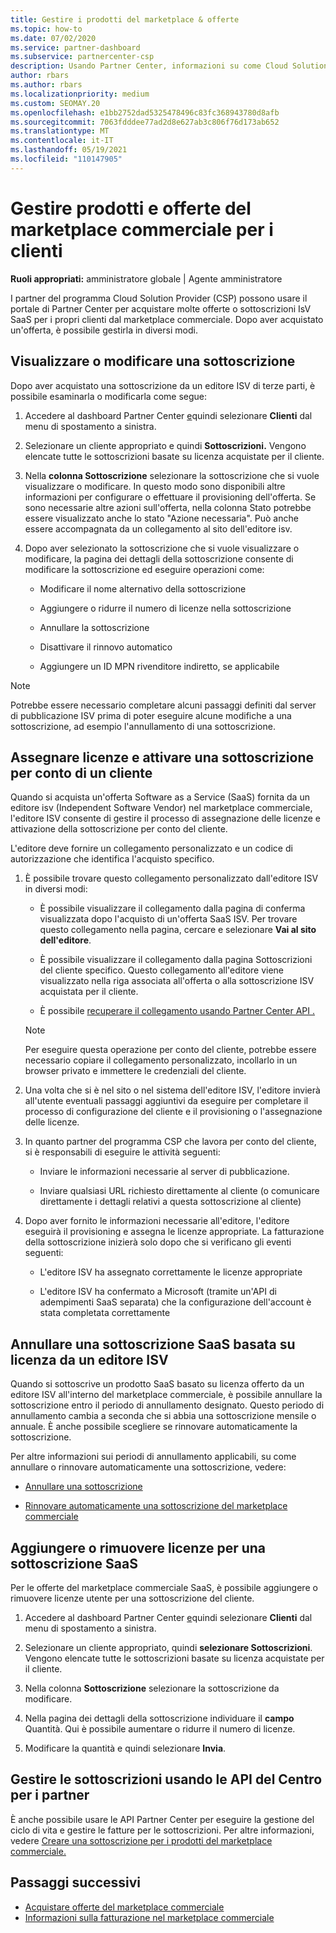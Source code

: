 ```yaml
---
title: Gestire i prodotti del marketplace & offerte
ms.topic: how-to
ms.date: 07/02/2020
ms.service: partner-dashboard
ms.subservice: partnercenter-csp
description: Usando Partner Center, informazioni su come Cloud Solution Provider può gestire le offerte ISV di terze parti acquistate per i clienti dal marketplace commerciale.
author: rbars
ms.author: rbars
ms.localizationpriority: medium
ms.custom: SEOMAY.20
ms.openlocfilehash: e1bb2752dad5325478496c83fc368943780d8afb
ms.sourcegitcommit: 7063fdddee77ad2d8e627ab3c806f76d173ab652
ms.translationtype: MT
ms.contentlocale: it-IT
ms.lasthandoff: 05/19/2021
ms.locfileid: "110147905"
---
```

# <a name="manage-commercial-marketplace-products-and-offers-for-your-customers"></a>Gestire prodotti e offerte del marketplace commerciale per i clienti


**Ruoli appropriati:** amministratore globale | Agente amministratore

I partner del programma Cloud Solution Provider (CSP) possono usare il portale di Partner Center per acquistare molte offerte o sottoscrizioni IsV SaaS per i propri clienti dal marketplace commerciale. Dopo aver acquistato un'offerta, è possibile gestirla in diversi modi.

## <a name="view-or-edit-a-subscription"></a>Visualizzare o modificare una sottoscrizione

Dopo aver acquistato una sottoscrizione da un editore ISV di terze parti, è possibile esaminarla o modificarla come segue:

1. Accedere al dashboard Partner Center [e](https://partner.microsoft.com/dashboard)quindi selezionare **Clienti** dal menu di spostamento a sinistra.

2. Selezionare un cliente appropriato e quindi **Sottoscrizioni.** Vengono elencate tutte le sottoscrizioni basate su licenza acquistate per il cliente.

3. Nella **colonna Sottoscrizione** selezionare la sottoscrizione che si vuole visualizzare o modificare. In questo modo sono disponibili altre informazioni per configurare o effettuare il provisioning dell'offerta. Se sono necessarie altre azioni sull'offerta, nella colonna Stato potrebbe essere visualizzato anche lo stato "Azione necessaria". Può anche essere accompagnata da un collegamento al sito dell'editore isv.

4. Dopo aver selezionato la sottoscrizione che si vuole visualizzare o modificare, la pagina dei dettagli della sottoscrizione consente di modificare la sottoscrizione ed eseguire operazioni come:

    - Modificare il nome alternativo della sottoscrizione

    - Aggiungere o ridurre il numero di licenze nella sottoscrizione

    - Annullare la sottoscrizione

    - Disattivare il rinnovo automatico

    - Aggiungere un ID MPN rivenditore indiretto, se applicabile

> [!NOTE]
> Potrebbe essere necessario completare alcuni passaggi definiti dal server di pubblicazione ISV prima di poter eseguire alcune modifiche a una sottoscrizione, ad esempio l'annullamento di una sottoscrizione.

## <a name="assign-licenses-and-activate-a-subscription-on-behalf-of-a-customer"></a>Assegnare licenze e attivare una sottoscrizione per conto di un cliente

Quando si acquista un'offerta Software as a Service (SaaS) fornita da un editore isv (Independent Software Vendor) nel marketplace commerciale, l'editore ISV consente di gestire il processo di assegnazione delle licenze e attivazione della sottoscrizione per conto del cliente.

L'editore deve fornire un collegamento personalizzato e un codice di autorizzazione che identifica l'acquisto specifico.

1. È possibile trovare questo collegamento personalizzato dall'editore ISV in diversi modi:

   - È possibile visualizzare il collegamento dalla pagina di conferma visualizzata dopo l'acquisto di un'offerta SaaS ISV. Per trovare questo collegamento nella pagina, cercare e selezionare **Vai al sito dell'editore**.

   - È possibile visualizzare il collegamento dalla pagina Sottoscrizioni del cliente specifico. Questo collegamento all'editore viene visualizzato nella riga associata all'offerta o alla sottoscrizione ISV acquistata per il cliente.

   - È possibile [recuperare il collegamento usando Partner Center API .](/partner-center/develop/get-activation-link-by-order-line-item)

   > [!NOTE]
   > Per eseguire questa operazione per conto del cliente, potrebbe essere necessario copiare il collegamento personalizzato, incollarlo in un browser privato e immettere le credenziali del cliente.

2. Una volta che si è nel sito o nel sistema dell'editore ISV, l'editore invierà all'utente eventuali passaggi aggiuntivi da eseguire per completare il processo di configurazione del cliente e il provisioning o l'assegnazione delle licenze.

3. In quanto partner del programma CSP che lavora per conto del cliente, si è responsabili di eseguire le attività seguenti:

    - Inviare le informazioni necessarie al server di pubblicazione.

    - Inviare qualsiasi URL richiesto direttamente al cliente (o comunicare direttamente i dettagli relativi a questa sottoscrizione al cliente)

4. Dopo aver fornito le informazioni necessarie all'editore, l'editore eseguirà il provisioning e assegna le licenze appropriate. La fatturazione della sottoscrizione inizierà solo dopo che si verificano gli eventi seguenti:

    - L'editore ISV ha assegnato correttamente le licenze appropriate

    - L'editore ISV ha confermato a Microsoft (tramite un'API di adempimenti SaaS separata) che la configurazione dell'account è stata completata correttamente

## <a name="cancel-a-license-based-saas-subscription-from-an-isv-publisher"></a>Annullare una sottoscrizione SaaS basata su licenza da un editore ISV

Quando si sottoscrive un prodotto SaaS basato su licenza offerto da un editore ISV all'interno del marketplace commerciale, è possibile annullare la sottoscrizione entro il periodo di annullamento designato. Questo periodo di annullamento cambia a seconda che si abbia una sottoscrizione mensile o annuale. È anche possibile scegliere se rinnovare automaticamente la sottoscrizione.

Per altre informazioni sui periodi di annullamento applicabili, su come annullare o rinnovare automaticamente una sottoscrizione, vedere:

- [Annullare una sottoscrizione](create-a-new-subscription.md#cancel-a-subscription)

- [Rinnovare automaticamente una sottoscrizione del marketplace commerciale](create-a-new-subscription.md#choose-whether-to-automatically-renew-a-commercial-marketplace-subscription)

## <a name="add-or-remove-licenses-for-a-saas-subscription"></a>Aggiungere o rimuovere licenze per una sottoscrizione SaaS

Per le offerte del marketplace commerciale SaaS, è possibile aggiungere o rimuovere licenze utente per una sottoscrizione del cliente.

1. Accedere al dashboard Partner Center [e](https://partner.microsoft.com/dashboard)quindi selezionare **Clienti** dal menu di spostamento a sinistra.

2. Selezionare un cliente appropriato, quindi **selezionare Sottoscrizioni**. Vengono elencate tutte le sottoscrizioni basate su licenza acquistate per il cliente.

3. Nella colonna **Sottoscrizione** selezionare la sottoscrizione da modificare.

4. Nella pagina dei dettagli della sottoscrizione individuare il **campo** Quantità. Qui è possibile aumentare o ridurre il numero di licenze.

5. Modificare la quantità e quindi selezionare **Invia**.

## <a name="manage-subscriptions-using-partner-center-apis"></a>Gestire le sottoscrizioni usando le API del Centro per i partner

È anche possibile usare le API Partner Center per eseguire la gestione del ciclo di vita e gestire le fatture per le sottoscrizioni. Per altre informazioni, vedere [Creare una sottoscrizione per i prodotti del marketplace commerciale.](/partner-center/develop/create-subscription-azure-marketplace-products)

## <a name="next-steps"></a>Passaggi successivi

- [Acquistare offerte del marketplace commerciale](csp-commercial-marketplace-purchase.md)
- [Informazioni sulla fatturazione nel marketplace commerciale](csp-commercial-marketplace-billing.md)